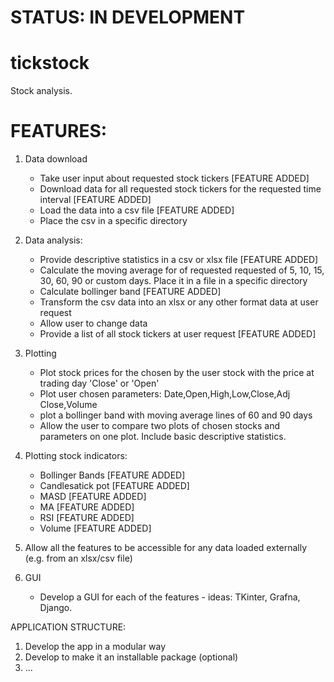 # STATUS: IN DEVELOPMENT

# tickstock
Stock analysis.

# FEATURES:
1. Data download
    - Take user input about requested stock tickers [FEATURE ADDED]
    - Download data for all requested stock tickers for the requested time interval [FEATURE ADDED]
    - Load the data into a csv file [FEATURE ADDED]
    - Place the csv in a specific directory

2. Data analysis:
    - Provide descriptive statistics in a csv or xlsx file [FEATURE ADDED]
    - Calculate the moving average for of requested requested of 5, 10, 15, 30, 60, 90 or custom days. Place it in a file in a specific directory
    - Calculate bollinger band [FEATURE ADDED]
    - Transform the csv data into an xlsx or any other format data at user request
    - Allow user to change data
    - Provide a list of all stock tickers at user request [FEATURE ADDED]

3. Plotting
    - Plot stock prices for the chosen by the user stock with the price at trading day 'Close' or 'Open' 
    - Plot user chosen parameters: Date,Open,High,Low,Close,Adj Close,Volume
    - plot a bollinger band with moving average lines of 60 and 90 days
    - Allow the user to compare two plots of chosen stocks and parameters on one plot. Include basic descriptive statistics.

4. Plotting stock indicators:
   - Bollinger Bands [FEATURE ADDED]
   - Candlesatick pot [FEATURE ADDED]
   - MASD [FEATURE ADDED]
   - MA [FEATURE ADDED]
   - RSI [FEATURE ADDED]
   - Volume [FEATURE ADDED]

5. Allow all the features to be accessible for any data loaded externally (e.g. from an xlsx/csv file)

6. GUI
    - Develop a GUI for each of the features - ideas: TKinter, Grafna, Django.

APPLICATION STRUCTURE:
1. Develop the app in a modular way
2. Develop to make it an installable package (optional)
3. ...
